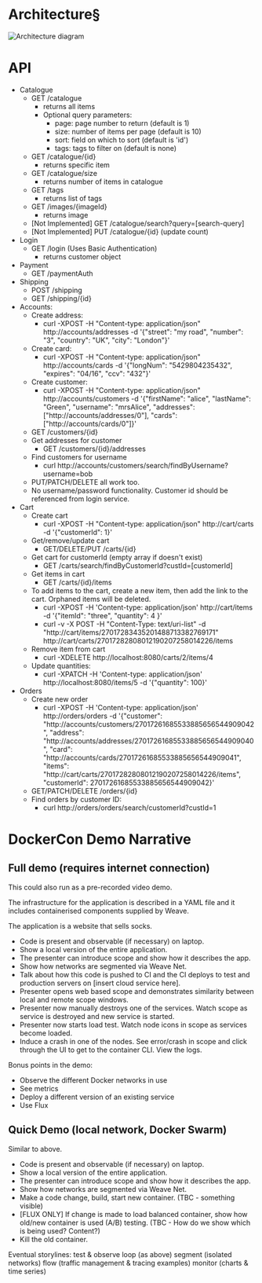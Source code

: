 # Architecture§
![Architecture diagram](https://github.com/ContainerSolutions/weaveDemo/raw/master/docs/images/Architecture.png "Architecture")

# API
- Catalogue
    - GET /catalogue
        - returns all items
        - Optional query parameters:
            - page: page number to return (default is 1)
            - size: number of items per page (default is 10)
            - sort: field on which to sort (default is 'id')
            - tags: tags to filter on (default is none)
    - GET /catalogue/{id}
        - returns specific item
    - GET /catalogue/size
        - returns number of items in catalogue
    - GET /tags
        - returns list of tags
    - GET /images/{imageId}
        - returns image
    - [Not Implemented] GET /catalogue/search?query=[search-query]
    - [Not Implemented] PUT /catalogue/{id} (update count)
- Login
    - GET /login (Uses Basic Authentication)
        - returns customer object
- Payment
    - GET /paymentAuth
- Shipping
    - POST /shipping
    - GET /shipping/{id}
- Accounts:
    - Create address:
        - curl -XPOST -H "Content-type: application/json" http://accounts/addresses -d '{"street": "my road", "number": "3", "country": "UK", "city": "London"}'
    - Create card: 
        - curl -XPOST -H "Content-type: application/json" http://accounts/cards -d '{"longNum": "5429804235432", "expires": "04/16", "ccv": "432"}'
    - Create customer:
        - curl -XPOST -H "Content-type: application/json" http://accounts/customers -d '{"firstName": "alice", "lastName": "Green", "username": "mrsAlice", "addresses": ["http://accounts/addresses/0"], "cards": ["http://accounts/cards/0"]}'
    - GET /customers/{id}
    - Get addresses for customer
        - GET /customers/{id}/addresses
    - Find customers for username
        - curl http://accounts/customers/search/findByUsername?username=bob  
    - PUT/PATCH/DELETE all work too.
    - No username/password functionality. Customer id should be referenced from login service.
- Cart
    - Create cart    
        - curl -XPOST -H "Content-type: application/json" http://cart/carts -d '{"customerId": 1}' 
    - Get/remove/update cart
        - GET/DELETE/PUT /carts/{id}
    - Get cart for customerId (empty array if doesn't exist)
        - GET /carts/search/findByCustomerId?custId=[customerId]
    - Get items in cart
        - GET /carts/{id}/items
    - To add items to the cart, create a new item, then add the link to the cart. Orphaned items will be deleted.
        - curl -XPOST -H 'Content-type: application/json' http://cart/items -d '{"itemId": "three", "quantity": 4 }'    
        - curl -v -X POST -H "Content-Type: text/uri-list" -d "http://cart/items/27017283435201488713382769171" http://cart/carts/27017282808012190207258014226/items
    - Remove item from cart
        - curl -XDELETE http://localhost:8080/carts/2/items/4
    - Update quantities:
        - curl -XPATCH -H 'Content-type: application/json' http://localhost:8080/items/5 -d '{"quantity": 100}'
- Orders
    - Create new order
        - curl -XPOST -H 'Content-type: application/json' http://orders/orders -d '{"customer": "http://accounts/customers/27017261685533885656544909042", "address": "http://accounts/addresses/27017261685533885656544909040", "card": "http://accounts/cards/27017261685533885656544909041", "items": "http://cart/carts/27017282808012190207258014226/items", "customerId": 27017261685533885656544909042}'
    - GET/PATCH/DELETE /orders/{id}
    - Find orders by customer ID:
        - curl http://orders/orders/search/customerId?custId=1

# DockerCon Demo Narrative
## Full demo (requires internet connection)
This could also run as a pre-recorded video demo.

The infrastructure for the application is described in a YAML file and it includes containerised components supplied by Weave.

The application is a website that sells socks.

* Code is present and observable (if necessary) on laptop.
* Show a local version of the entire application.
* The presenter can introduce scope and show how it describes the app.
* Show how networks are segmented via Weave Net.
* Talk about how this code is pushed to CI and the CI deploys to test and production servers on [insert cloud service here].
* Presenter opens web based scope and demonstrates similarity between local and remote scope windows.
* Presenter now manually destroys one of the services. Watch scope as service is destroyed and new service is started.
* Presenter now starts load test. Watch node icons in scope as services become loaded.
* Induce a crash in one of the nodes. See error/crash in scope and click through the UI to get to the container CLI. View the logs.

Bonus points in the demo:
* Observe the different Docker networks in use
* See metrics
* Deploy a different version of an existing service
* Use Flux

## Quick Demo (local network, Docker Swarm)
Similar to above.
* Code is present and observable (if necessary) on laptop.
* Show a local version of the entire application.
* The presenter can introduce scope and show how it describes the app.
* Show how networks are segmented via Weave Net.
* Make a code change, build, start new container. (TBC - something visible)
* [FLUX ONLY] If change is made to load balanced container, show how old/new container is used (A/B) testing. (TBC - How do we show which is being used? Content?)
* Kill the old container.


Eventual storylines: 
test & observe loop (as above)
segment (isolated networks)
flow (traffic management & tracing examples) 
monitor (charts & time series)
